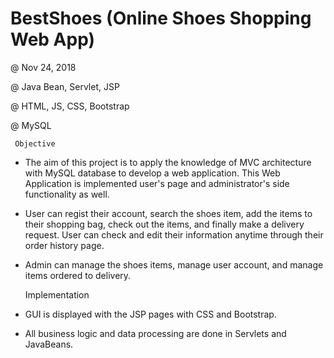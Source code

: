 # BestShoes (Online Shoes Shopping Web App)

@ Nov 24, 2018

@ Java Bean, Servlet, JSP

@ HTML, JS, CSS, Bootstrap

@ MySQL


     Objective

- The aim of this project is to apply the knowledge of MVC architecture with MySQL database to develop a web application.
This Web Application is implemented user's page and administrator's side functionality as well.

- User can regist their account, search the shoes item, add the items to their shopping bag, check out the items, and finally make a delivery request. User can check and edit their information anytime through their order history page. 

- Admin can manage the shoes items, manage user account, and manage items ordered to delivery.


     Implementation 

- GUI is displayed with the JSP pages with CSS and Bootstrap.

- All business logic and data processing are done in Servlets and JavaBeans.

    
